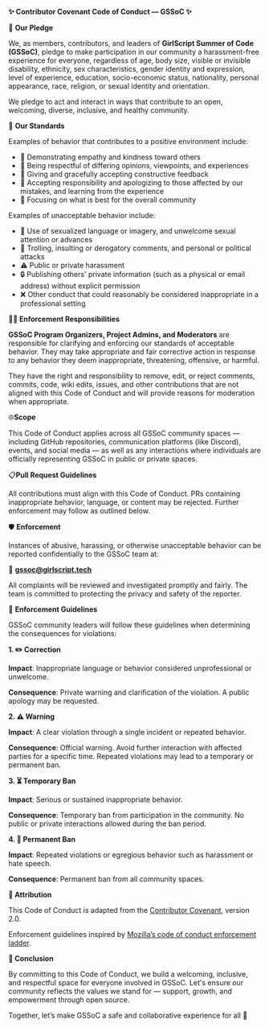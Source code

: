 **✨ Contributor Covenant Code of Conduct — GSSoC ✨**


🌟 **Our Pledge**

We, as members, contributors, and leaders of **GirlScript Summer of Code (GSSoC)**, pledge to make participation in our community a harassment-free experience for everyone, regardless of age, body size, visible or invisible disability, ethnicity, sex characteristics, gender identity and expression, level of experience, education, socio-economic status, nationality, personal appearance, race, religion, or sexual identity and orientation.

We pledge to act and interact in ways that contribute to an open, welcoming, diverse, inclusive, and healthy community.


🚦 **Our Standards**

Examples of behavior that contributes to a positive environment include:

- 💖 Demonstrating empathy and kindness toward others  
- 🤝 Being respectful of differing opinions, viewpoints, and experiences  
- 📝 Giving and gracefully accepting constructive feedback  
- 🌱 Accepting responsibility and apologizing to those affected by our mistakes, and learning from the experience  
- 🎯 Focusing on what is best for the overall community  

Examples of unacceptable behavior include:

- 🚫 Use of sexualized language or imagery, and unwelcome sexual attention or advances  
- 🛑 Trolling, insulting or derogatory comments, and personal or political attacks  
- ⚠️ Public or private harassment  
- 🔒 Publishing others' private information (such as a physical or email address) without explicit permission  
- ❌ Other conduct that could reasonably be considered inappropriate in a professional setting  


**👨‍⚖️ Enforcement Responsibilities**

**GSSoC Program Organizers, Project Admins, and Moderators** are responsible for clarifying and enforcing our standards of acceptable behavior. They may take appropriate and fair corrective action in response to any behavior they deem inappropriate, threatening, offensive, or harmful.

They have the right and responsibility to remove, edit, or reject comments, commits, code, wiki edits, issues, and other contributions that are not aligned with this Code of Conduct and will provide reasons for moderation when appropriate.


🌐**Scope**

This Code of Conduct applies across all GSSoC community spaces — including GitHub repositories, communication platforms (like Discord), events, and social media — as well as any interactions where individuals are officially representing GSSoC in public or private spaces.

📋**Pull Request Guidelines**

All contributions must align with this Code of Conduct. PRs containing inappropriate behavior, language, or content may be rejected. Further enforcement may follow as outlined below.


🛡️ **Enforcement**

Instances of abusive, harassing, or otherwise unacceptable behavior can be reported confidentially to the GSSoC team at:


📧 **gssoc@girlscript.tech**

All complaints will be reviewed and investigated promptly and fairly. The team is committed to protecting the privacy and safety of the reporter.


📖 **Enforcement Guidelines**

GSSoC community leaders will follow these guidelines when determining the consequences for violations:

 **1. ✏️ Correction**

**Impact**: Inappropriate language or behavior considered unprofessional or unwelcome.

**Consequence**: Private warning and clarification of the violation. A public apology may be requested.

**2. ⚠️ Warning**

**Impact**: A clear violation through a single incident or repeated behavior.

**Consequence**: Official warning. Avoid further interaction with affected parties for a specific time. Repeated violations may lead to a temporary or permanent ban.

 **3. ⏳ Temporary Ban**

**Impact**: Serious or sustained inappropriate behavior.

**Consequence**: Temporary ban from participation in the community. No public or private interactions allowed during the ban period.

 **4. 🚫 Permanent Ban**

**Impact**: Repeated violations or egregious behavior such as harassment or hate speech.

**Consequence**: Permanent ban from all community spaces.



**📜 Attribution**

This Code of Conduct is adapted from the [Contributor Covenant](https://www.contributor-covenant.org/version/2/0/code_of_conduct.html), version 2.0.

Enforcement guidelines inspired by [Mozilla’s code of conduct enforcement ladder](https://github.com/mozilla/diversity).



 **🌟 Conclusion**

By committing to this Code of Conduct, we build a welcoming, inclusive, and respectful space for everyone involved in GSSoC. Let's ensure our community reflects the values we stand for — support, growth, and empowerment through open source.

Together, let’s make GSSoC a safe and collaborative experience for all 💫
